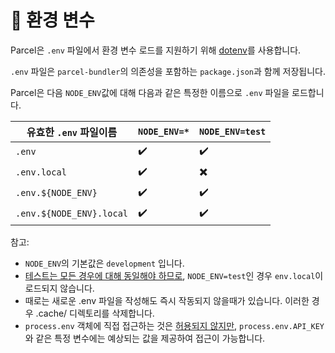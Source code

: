 # 🌳 환경 변수

Parcel은 `.env` 파일에서 환경 변수 로드를 지원하기 위해 [dotenv](https://github.com/motdotla/dotenv)를 사용합니다.

`.env` 파일은 `parcel-bundler`의 의존성을 포함하는 `package.json`과 함께 저장됩니다.

Parcel은 다음 `NODE_ENV`값에 대해 다음과 같은 특정한 이름으로 `.env` 파일을 로드합니다.

| 유효한 `.env` 파일이름   | `NODE_ENV=*` | `NODE_ENV=test` |
| ------------------------ | ------------- | --------------- |
| `.env`                   | ✔️            | ✔️              |
| `.env.local`             | ✔️            | ✖️              |
| `.env.${NODE_ENV}`       | ✔️            | ✔️              |
| `.env.${NODE_ENV}.local` | ✔️            | ✔️              |

참고:

- `NODE_ENV`의 기본값은 `development` 입니다.
- [테스트는 모든 경우에 대해 동일해야 하므로](https://github.com/parcel-bundler/parcel/blob/28df546a2249b6aac1e529dd629f506ba6b0a4bb/src/utils/env.js#L9), `NODE_ENV=test`인 경우 `env.local`이 로드되지 않습니다.
- 때로는 새로운 .env 파일을 작성해도 즉시 작동되지 않을때가 있습니다. 이러한 경우 .cache/ 디렉토리를 삭제합니다.
- `process.env` 객체에 직접 접근하는 것은 [허용되지 않지만,](https://github.com/parcel-bundler/parcel/issues/2299#issuecomment-439768971) `process.env.API_KEY`와 같은 특정 변수에는 예상되는 값을 제공하여 접근이 가능합니다. 
